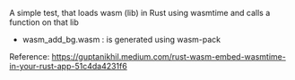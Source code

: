 A simple test, that loads wasm (lib) in Rust using wasmtime and calls a function on that lib 

- wasm_add_bg.wasm : is generated using wasm-pack

Reference:
https://guptanikhil.medium.com/rust-wasm-embed-wasmtime-in-your-rust-app-51c4da4231f6

